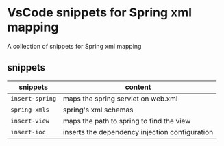 # VsCode snippets for Spring xml mapping

A collection of snippets for Spring xml mapping

## snippets

| snippets | content |
|----------|---------|
|`insert-spring` | maps the spring servlet on web.xml|
| `spring-xmls` | spring's xml schemas|
| `insert-view` | maps the path to spring to find the view |
| `insert-ioc` | inserts the dependency injection configuration|